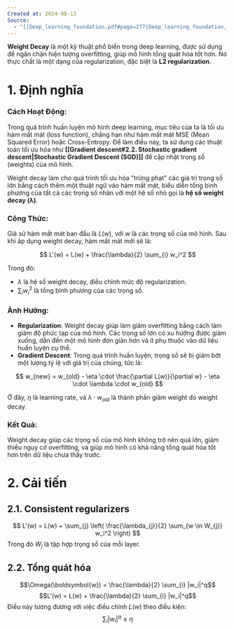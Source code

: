 ```yaml
---
Created at: 2024-08-13
Source:
  - "[[Deep_learning_foundation.pdf#page=277|Deep_learning_foundation, p.260]]"
---
```

**Weight Decay** là một kỹ thuật phổ biến trong deep learning, được sử dụng để ngăn chặn hiện tượng overfitting, giúp mô hình tổng quát hóa tốt hơn. Nó thực chất là một dạng của regularization, đặc biệt là **L2 regularization**.

# 1. Định nghĩa
### Cách Hoạt Động:
Trong quá trình huấn luyện mô hình deep learning, mục tiêu của ta là tối ưu hàm mất mát (loss function), chẳng hạn như hàm mất mát MSE (Mean Squared Error) hoặc Cross-Entropy. Để làm điều này, ta sử dụng các thuật toán tối ưu hóa như **[[Gradient descent#2.2. Stochastic gradient descent|Stochastic Gradient Descent (SGD)]]** để cập nhật trọng số (weights) của mô hình.

Weight decay làm cho quá trình tối ưu hóa "trừng phạt" các giá trị trọng số lớn bằng cách thêm một thuật ngữ vào hàm mất mát, biểu diễn tổng bình phương của tất cả các trọng số nhân với một hệ số nhỏ gọi là **hệ số weight decay (λ)**.

### Công Thức:
Giả sử hàm mất mát ban đầu là $L(w)$, với $w$ là các trọng số của mô hình. Sau khi áp dụng weight decay, hàm mất mát mới sẽ là:

$$
L'(w) = L(w) + \frac{\lambda}{2} \sum_{i} w_i^2
$$

Trong đó:
- $\lambda$ là hệ số weight decay, điều chỉnh mức độ regularization.
- $\sum_{i} w_i^2$ là tổng bình phương của các trọng số.

### Ảnh Hưởng:
- **Regularization**: Weight decay giúp làm giảm overfitting bằng cách làm giảm độ phức tạp của mô hình. Các trọng số lớn có xu hướng được giảm xuống, dẫn đến một mô hình đơn giản hơn và ít phụ thuộc vào dữ liệu huấn luyện cụ thể.
- **Gradient Descent**: Trong quá trình huấn luyện, trọng số sẽ bị giảm bớt một lượng tỷ lệ với giá trị của chúng, tức là:

$$
w_{new} = w_{old} - \eta \cdot \frac{\partial L(w)}{\partial w} - \eta \cdot \lambda \cdot w_{old}
$$

Ở đây, $\eta$ là learning rate, và $\lambda \cdot w_{old}$ là thành phần giảm weight do weight decay.

### Kết Quả:
Weight decay giúp các trọng số của mô hình không trở nên quá lớn, giảm thiểu nguy cơ overfitting, và giúp mô hình có khả năng tổng quát hóa tốt hơn trên dữ liệu chưa thấy trước.

# 2. Cải tiến
## 2.1. Consistent regularizers
$$
L'(w) = L(w) + \sum_{j} \left( \frac{\lambda_{j}}{2} \sum_{w \in W_{j}} w_i^2 \right)
$$
Trong đó $W_j$ là tập hợp trọng số của mỗi layer.
## 2.2. Tổng quát hóa
$$\Omega(\boldsymbol{w}) = \frac{\lambda}{2} \sum_{i} |w_i|^q$$
$$L'(w) = L(w) + \frac{\lambda}{2} \sum_{i} |w_i|^q$$
Điều này tương đương với việc điều chỉnh $L(w)$ theo điều kiện: $$\sum_{i} |w_i|^q \leq \eta$$